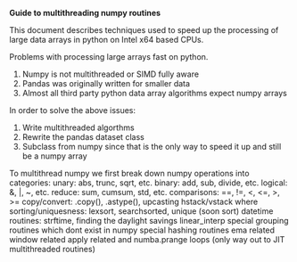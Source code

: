 **Guide to multithreading numpy routines**

This document describes techniques used to speed up the processing of large data arrays in python on Intel x64 based CPUs.

Problems with processing large arrays fast on python.
   1) Numpy is not multithreaded or SIMD fully aware
   2) Pandas was originally written for smaller data
   3) Almost all third party python data array algorithms expect numpy arrays

In order to solve the above issues:
1) Write multithreaded algorthms
2) Rewrite the pandas dataset class
3) Subclass from numpy since that is the only way to speed it up and still be a numpy array

To multithread numpy we first break down numpy operations into categories:
unary: abs, trunc, sqrt, etc.
binary: add, sub, divide, etc.
logical: &, |, ~, etc.
reduce: sum, cumsum, std, etc.
comparisons: ==, !=, <, <=, >, >=
copy/convert: .copy(), .astype(), upcasting
hstack/vstack
where
sorting/uniquesness: lexsort, searchsorted, unique (soon sort)
datetime routines: strftime, finding the daylight savings
linear_interp
special grouping routines which dont exist in numpy
special hashing routines
ema related
window related
apply related and numba.prange loops (only way out to JIT multithreaded routines)


